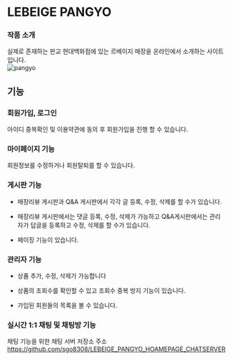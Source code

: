 # LEBEIGE PANGYO

### 작품 소개

실제로 존재하는 판교 현대백화점에 있는 르베이지 매장을 온라인에서 소개하는 사이트입니다.<br>
![pangyo](https://user-images.githubusercontent.com/71138398/153613591-0aa86801-9cf7-4b1e-b707-d6fde27d8811.gif)


## 기능
### 회원가입, 로그인

아이디 중복확인 및 이용약관에 동의 후 회원가입을 진행 할 수 있습니다.

### 마이페이지 기능

회원정보를 수정하거나 회원탈퇴를 할 수 있습니다.


### 게시판 기능

- 매장리뷰 게시판과 Q&A 게시판에서 각각 글 등록, 수정, 삭제를 할 수가 있습니다.

- 매장리뷰 게시판에서는 댓글 등록, 수정, 삭제가 가능하고 Q&A게시판에서는 관리자가 답글을 등록하고 수정, 삭제를 할 수가 있습니다.

- 페이징 기능이 있습니다.


### 관리자 기능

- 상품 추가, 수정, 삭제가 가능합니다

- 상품의 조회수를 확인할 수 있고 조회수 중복 방지 기능이 있습니다.

- 가입된 회원들의 목록을 볼 수 있습니다.


### 실시간 1:1 채팅 및 채팅방 기능

채팅 기능을 위한 채팅 서버 저장소 주소 <br>
https://github.com/sgo8308/LEBEIGE_PANGYO_HOAMEPAGE_CHATSERVER
